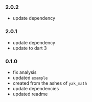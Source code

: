 ### 2.0.2
- update dependency

### 2.0.1
- update dependency
- update to dart 3

### 0.1.0
- fix analysis
- updated `example`
- created from the ashes of `yak_math`
- update dependencies
- updated readme

